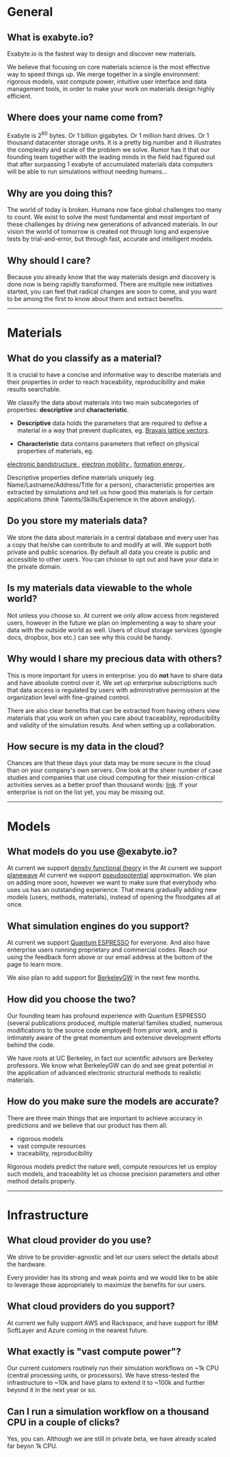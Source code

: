 <!--
other questions to add:
- how long does it take for my calculation to start?
- who else is using it?
- where can I leave a feature request?
- how do I know that you will exist tomorrow?
-->

# General

## What is exabyte.io?

Exabyte.io is the fastest way to design and discover new materials.

We believe that focusing on core materials science is the most effective way to speed things up. We merge together in a single environment: rigorous models, vast compute power, intuitive user interface and data management tools, in order to make your work on materials design highly efficient.

## Where does your name come from?

Exabyte is 2<sup>60</sup> bytes. Or 1 billion gigabytes. Or 1 million hard drives. Or 1 thousand datacenter storage units. It is a pretty big number and it illustrates the complexity and scale of the problem we solve. Rumor has it that our founding team together with the leading minds in the field had figured out that after surpassing 1 exabyte of accumulated materials data computers will be able to run simulations without needing humans...

## Why are you doing this?

The world of today is broken. Humans now face global challenges too many to count. We exist to solve the most fundamental and most important of these challenges by driving new generations of advanced materials. In our vision the world of tomorrow is created not through long and expensive tests by trial-and-error, but through fast, accurate and intelligent models.

## Why should I care?

Because you already know that the way materials design and discovery is done now is being rapidly transformed. There are multiple new initiatives started, you can feel that radical changes are soon to come, and you want to be among the first to know about them and extract benefits.

---

# Materials

## What do you classify as a material?

It is crucial to have a concise and informative way to describe materials and their properties in order to reach traceability, reproducibility and make results searchable.

We classify the data about materials into two main subcategories of properties: **descriptive** and **characteristic**.

- **Descriptive** data holds the parameters that are required to define a material in a way that prevent duplicates, eg. <a href="https://en.wikipedia.org/wiki/Bravais_lattice" target="_blank" class="text-muted">Bravais lattice vectors</a>.

- **Characteristic** data contains parameters that reflect on physical properties of materials, eg.
<a href="https://en.wikipedia.org/wiki/Electronic_band_structure" target="_blank" class="text-muted">
    electronic bandstructure
</a>,
<a href="https://en.wikipedia.org/wiki/Electron_mobility" target="_blank" class="text-muted">
    electron mobility
</a>,
<a href="http://www.researchgate.net/post/How_to_calculate_formation_energy_using_DFT" target="_blank" class="text-muted">
    formation energy
</a>.

Descriptive properties define materials uniquely (eg. Name/Lastname/Address/Title for a person), characteristic properties are extracted by simulations and tell us how good this materials is for certain applications (think Talents/Skills/Experience in the above analogy).

## Do you store my materials data?

We store the data about materials in a central database and every user has a copy that he/she can contribute to and modify at will. We support both private and public scenarios. By default all data you create is public and accessible to other users. You can choose to opt out and have your data in the private domain.

## Is my materials data viewable to the whole world?

Not unless you choose so. At current we only allow access from registered users, however in the future we plan on implementing a way to share your data with the outside world as well. Users of cloud storage services (google docs, dropbox, box etc.) can see why this could be handy.

## Why would I share my precious data with others?

This is more important for users in enterprise: you do **not** have to share data and have absolute control over it. We set up enterprise subscriptions such that data access is regulated by users with administrative permission at the organization level with fine-grained control.

There are also clear benefits that can be extracted from having others view materials that you work on when you care about traceability, reproducibility and validity of the simulation results. And when setting up a collaboration.

## How secure is my data in the cloud?

Chances are that these days your data may be more secure in the cloud than on your company's own servers. One look at the sheer number of case studies and companies that use cloud computing for their mission-critical activities serves as a better proof than thousand words: <a href="https://aws.amazon.com/solutions/case-studies/all/" target="_blank" class="text-muted">link</a>. If your enterprise is not on the list yet, you may be missing out.

---

# Models

## What models do you use @exabyte.io?

At current we support <a href="https://en.wikipedia.org/wiki/Density_functional_theory" target="_blank" class="text-muted">density functional theory</a> in the At current we support <a href="https://en.wikipedia.org/wiki/Basis_set_(chemistry)#Plane-wave_basis_sets" target="_blank" class="text-muted">planewave</a> At current we support <a href="https://en.wikipedia.org/wiki/Pseudopotential" target="_blank" class="text-muted">pseudopotential</a> approximation. We plan on adding more soon, however we want to make sure that everybody who uses us has an outstanding experience. That means gradually adding new models (users, methods, materials), instead of opening the floodgates all at once.

## What simulation engines do you support?

At current we support <a href="https://quantum-espresso.org" target="_blank" class="text-muted">Quantum ESPRESSO</a> for everyone. And also have enterprise users running proprietary and commercial codes. Reach our using the feedback form above or our email address at the bottom of the page to learn more.

We also plan to add support for <a href="https://berkeleygw.org" target="_blank" class="text-muted">BerkeleyGW</a> in the next few months.

## How did you choose the two?

Our founding team has profound experience with Quantum ESPRESSO (several publications produced, multiple material families studied, numerous modifications to the source code employed) from prior work, and is intimately aware of the great momentum and extensive development efforts behind the code.

We have roots at UC Berkeley, in fact our scientific advisors are Berkeley professors. We know what BerkeleyGW can do and see great potential in the application of advanced electronic structural methods to realistic materials.

## How do you make sure the models are accurate?

There are three main things that are important to achieve accuracy in predictions and we believe that our product has them all:

* rigorous models
* vast compute resources
* traceability, reproducibility

Rigorous models predict the nature well, compute resources let us employ such models, and traceability let us choose precision parameters and other method details properly.

---

# Infrastructure

## What cloud provider do you use?

We strive to be provider-agnostic and let our users select the details about the hardware.

Every provider has its strong and weak points and we would like to be able to leverage those appropriately to maximize the benefits for our users.

## What cloud providers do you support?

At current we fully support AWS and Rackspace, and have support for IBM SoftLayer and Azure coming in the nearest future.

## What exactly is "vast compute power"?

Our current customers routinely run their simulation workflows on ~1k CPU (central processing units, or processors). We have stress-tested the infrastructure to ~10k and have plans to extend it to ~100k and further beyond it in the next year or so.

## Can I run a simulation workflow on a thousand CPU in a couple of clicks?

Yes, you can. Although we are still in private beta, we have already scaled far beyon 1k CPU.
